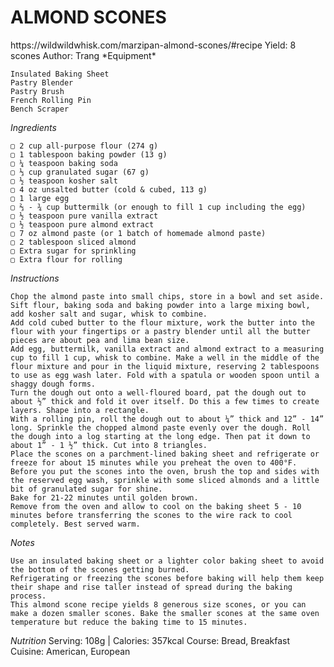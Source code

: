 <h1>ALMOND SCONES</h1>
<a=href> https://wildwildwhisk.com/marzipan-almond-scones/#recipe</a> 
Yield: 8 scones
Author: Trang
*Equipment*

    Insulated Baking Sheet
    Pastry Blender
    Pastry Brush
    French Rolling Pin
    Bench Scraper

*Ingredients*

    ▢ 2 cup all-purpose flour (274 g)
    ▢ 1 tablespoon baking powder (13 g)
    ▢ ¼ teaspoon baking soda
    ▢ ⅓ cup granulated sugar (67 g)
    ▢ ½ teaspoon kosher salt
    ▢ 4 oz unsalted butter (cold & cubed, 113 g)
    ▢ 1 large egg
    ▢ ⅔ - ¾ cup buttermilk (or enough to fill 1 cup including the egg)
    ▢ ½ teaspoon pure vanilla extract
    ▢ ½ teaspoon pure almond extract
    ▢ 7 oz almond paste (or 1 batch of homemade almond paste)
    ▢ 2 tablespoon sliced almond
    ▢ Extra sugar for sprinkling
    ▢ Extra flour for rolling


*Instructions*

    Chop the almond paste into small chips, store in a bowl and set aside.
    Sift flour, baking soda and baking powder into a large mixing bowl, add kosher salt and sugar, whisk to combine.
    Add cold cubed butter to the flour mixture, work the butter into the flour with your fingertips or a pastry blender until all the butter pieces are about pea and lima bean size.
    Add egg, buttermilk, vanilla extract and almond extract to a measuring cup to fill 1 cup, whisk to combine. Make a well in the middle of the flour mixture and pour in the liquid mixture, reserving 2 tablespoons to use as egg wash later. Fold with a spatula or wooden spoon until a shaggy dough forms.
    Turn the dough out onto a well-floured board, pat the dough out to about ½” thick and fold it over itself. Do this a few times to create layers. Shape into a rectangle.
    With a rolling pin, roll the dough out to about ¼” thick and 12” - 14” long. Sprinkle the chopped almond paste evenly over the dough. Roll the dough into a log starting at the long edge. Then pat it down to about 1” - 1 ½” thick. Cut into 8 triangles.
    Place the scones on a parchment-lined baking sheet and refrigerate or freeze for about 15 minutes while you preheat the oven to 400°F.
    Before you put the scones into the oven, brush the top and sides with the reserved egg wash, sprinkle with some sliced almonds and a little bit of granulated sugar for shine.
    Bake for 21-22 minutes until golden brown.
    Remove from the oven and allow to cool on the baking sheet 5 - 10 minutes before transferring the scones to the wire rack to cool completely. Best served warm.


*Notes*

    Use an insulated baking sheet or a lighter color baking sheet to avoid the bottom of the scones getting burned.
    Refrigerating or freezing the scones before baking will help them keep their shape and rise taller instead of spread during the baking process.
    This almond scone recipe yields 8 generous size scones, or you can make a dozen smaller scones. Bake the smaller scones at the same oven temperature but reduce the baking time to 15 minutes.

*Nutrition*
Serving: 108g | Calories: 357kcal
Course: Bread, Breakfast
Cuisine: American, European
